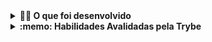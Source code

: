 <details>
  <summary><strong>👨‍💻 O que foi desenvolvido</strong></summary><br />

  Projeto criado através do projeto TrybeTunes do curso de Desenvolvimento Web da Trybe. Para o projeto foi desenvolvido uma aplicação capaz de reproduzir músicas das mais variadas bandas e artistas, criar uma lista de músicas favoritas e editar o perfil da pessoa usuária logada. Essa aplicação é capaz de:

  - Fazer login;
    ![Screenshot](public/examples/login.png)
  - Pesquisar por uma banda ou artista;
    ![Screenshot](public/examples/search.png)
  - Listar os álbuns disponíveis dessa banda ou artista;
  - Visualizar as músicas de um álbum selecionado;
    ![Screenshot](public/examples/resultados.png)
  - Reproduzir uma prévia das músicas deste álbum;
  - Favoritar e desfavoritar músicas;
    ![Screenshot](public/examples/reprodu.png)
  - Ver a lista de músicas favoritas;
  - Ver o perfil da pessoa logada;
  - Editar o perfil da pessoa logada;

</details>

<details>
  <summary><strong>:memo: Habilidades Avalidadas pela Trybe</strong></summary><br />

- Fazer requisições e consumir dados vindos de uma `API`;

- Utilizar os ciclos de vida de um componente React;

- Utilizar a função `setState` de forma a garantir que um determinado código só é executado após o estado ser atualizado

- Utilizar o componente `BrowserRouter` corretamente;

- Criar rotas, mapeando o caminho da URL com o componente correspondente, via `Route`;

- Utilizar o `Switch` do `React Router`

- Criar links de navegação na aplicação com o componente `Link`;
</details>
